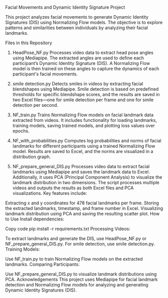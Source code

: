 Facial Movements and Dynamic Identity Signature Project


This project analyzes facial movements to generate Dynamic Identity Signatures (DIS) using Normalizing Flow models. The objective is to explore patterns and similarities between individuals by analyzing their facial landmarks.

Files in this Repository
1. HeadPose_NF.py
Processes video data to extract head pose angles using Mediapipe. The extracted angles are used to define each participant’s Dynamic Identity Signature (DIS). A Normalizing Flow model is then trained on these angles to capture the dynamics of each participant's facial movements.


2. smile detection.py
Detects smiles in videos by extracting facial blendshapes using Mediapipe. Smile detection is based on predefined thresholds for specific blendshape scores, and the results are saved in two Excel files—one for smile detection per frame and one for smile detection per second.

3. NF_train.py
Trains Normalizing Flow models on facial landmark data extracted from videos. It includes functionality for loading landmarks, training models, saving trained models, and plotting loss values over epochs.

4. NF_with_probabilities.py
Computes log probabilities and norms of facial landmarks for different participants using a trained Normalizing Flow model. Results are saved to Excel, and the norms are visualized in a distribution graph.

5. NF_prepare_general_DIS.py
Processes video data to extract facial landmarks using Mediapipe and saves the landmark data to Excel. Additionally, it uses PCA (Principal Component Analysis) to visualize the landmark distribution in two dimensions. The script processes multiple videos and outputs the results as both Excel files and PCA visualizations. Key features include:

Extracting x and y coordinates for 478 facial landmarks per frame.
Storing the extracted landmarks, timestamp, and frame number in Excel.
Visualizing landmark distribution using PCA and saving the resulting scatter plot.
How to Use
Install dependencies:

Copy code
pip install -r requirements.txt
Processing Videos:

To extract landmarks and generate the DIS, use HeadPose_NF.py or NF_prepare_general_DIS.py.
For smile detection, use smile detection.py.
Training Models:

Use NF_train.py to train Normalizing Flow models on the extracted landmarks.
Comparing Participants:

Use NF_prepare_general_DIS.py to visualize landmark distributions using PCA.
Acknowledgements
This project uses Mediapipe for facial landmark detection and Normalizing Flow models for analyzing and generating Dynamic Identity Signatures (DIS).
